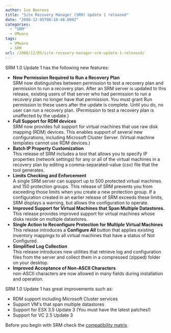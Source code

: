 ```yaml
---
author: Ivo Beerens
title: "Site Recovery Manager (SRM) Update 1 released"
date: "2008-12-05T08:10:48.000Z"
categories: 
  - "SRM"
  - VMware
tags:
  - VMware
  - SRM
url: /2008/12/05/site-recovery-manager-srm-update-1-released/
---
```


SRM 1.0 Update 1 has the following new features:

- **New Permission Required to Run a Recovery Plan**  
    SRM now distinguishes between permission to test a recovery plan and permission to run a recovery plan. After an SRM server is updated to this release, existing users of that server who had permission to run a recovery plan no longer have that permission. You must grant Run permission to these users after the update is complete. Until you do, no user can run a recovery plan. (Permission to test a recovery plan is unaffected by the update.)
- **Full Support for RDM devices**  
    SRM now provides full support for virtual machines that use raw disk mapping (RDM) devices. This enables support of several new configurations, including Microsoft Cluster Server. (Virtual machine templates cannot use RDM devices.)
- **Batch IP Property Customization**  
    This release of SRM includes a tool that allows you to specify IP properties (network settings) for any or all of the virtual machines in a recovery plan by editing a comma-separated-value (csv) file that the tool generates.
- **Limits Checking and Enforcement**  
    A single SRM server can support up to 500 protected virtual machines and 150 protection groups. This release of SRM prevents you from exceeding those limits when you create a new protection group. If a configuration created in an earlier release of SRM exceeds these limits, SRM displays a warning, but allows the configuration to operate.
- **Improved Support for Virtual Machines that Span Multiple Datastores.**  
    This release provides improved support for virtual machines whose disks reside on multiple datastores.
- **Single Action to Reconfigure Protection for Multiple Virtual Machines**  
    This release introduces a **Configure All** button that applies existing inventory mappings to all virtual machines that have a status of Not Configured.
- **Simplified Log Collection**  
    This release introduces new utilities that retrieve log and configuration files from the server and collect them in a compressed (zipped) folder on your desktop.
- **Improved Acceptance of Non-ASCII Characters**  
    non-ASCII characters are now allowed in many fields during installation and operation.

SRM 1.0 Update 1 has great improvements such as:
- RDM support including Microsoft Cluster services
- Support VM's that span multiple datastores
- Support for ESX 3.5 Update 3 (You must have the latest patches!)
- Support for VC 2.5 Update 3

Before you begin with SRM check the [compatibility matrix](http://www.VMware.com/pdf/srm_10_compat_matrix.pdf). 



